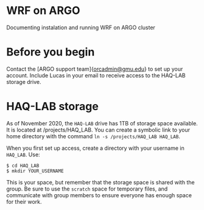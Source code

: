 # WRF on ARGO
Documenting instalation and running WRF on ARGO cluster

# Before you begin
Contact the [ARGO support team]{orcadmin@gmu.edu} to set up your account. Include Lucas in your email to receive access to the HAQ-LAB storage drive.

# HAQ-LAB storage
As of November 2020, the `HAQ-LAB` drive has 1TB of storage space available. It is located at /projects/HAQ_LAB. You can create a symbolic link to your home directory with the command `ln -s /projects/HAQ_LAB HAQ_LAB`.

When you first set up access, create a directory with your username in `HAQ_LAB`. Use: 
```
$ cd HAQ_LAB
$ mkdir YOUR_USERNAME
```

This is your space, but remember that the storage space is shared with the group. Be sure to use the `scratch` space for temporary files, and communicate with group members to ensure everyone has enough space for their work.
